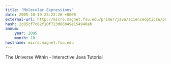 ```yaml
---
title: "Molecular Expressions"
date: 2005-10-19 23:22:26 +0000
external-url: http://micro.magnet.fsu.edu/primer/java/scienceopticsu/powersof10/index.html
hash: 2c85cf7c62f10f723d86b49e154946ab
annum:
    year: 2005
    month: 10
hostname: micro.magnet.fsu.edu
---
```


The Universe Within - Interactive Java Tutorial
